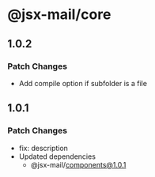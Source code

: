 # @jsx-mail/core

## 1.0.2

### Patch Changes

- Add compile option if subfolder is a file

## 1.0.1

### Patch Changes

- fix: description
- Updated dependencies
  - @jsx-mail/components@1.0.1
